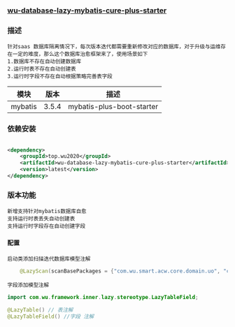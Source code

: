 ### [wu-database-lazy-mybatis-cure-plus-starter](https://gitee.com/wujiawei1207537021/wu-framework-parent/tree/master/wu-framework-plus/wu-database-lazy-mybatis-cure-plus-starter)

### 描述
    针对saas 数据库隔离情况下，每次版本迭代都需要重新修改对应的数据库，对于升级与运维存在一定的难度，那么这个数据库治愈框架来了，使用场景如下
    1.数据库不存在自动创建数据库 
    2.运行时表不存在自动创建表
    3.运行时字段不存在自动根据策略完善表字段

| 模块      | 版本    | 描述                        |
|---------|-------|---------------------------|
| mybatis | 3.5.4 | mybatis-plus-boot-starter |

### 依赖安装

```xml

<dependency>
    <groupId>top.wu2020</groupId>
    <artifactId>wu-database-lazy-mybatis-cure-plus-starter</artifactId>
    <version>latest</version>
</dependency>
```

### 版本功能

    新增支持针对mybatis数据库自愈
    支持运行时表丢失自动创建表
    支持运行时字段存在自动创建字段

#### 配置

    启动类添加扫描迭代数据库模型注解

```java
    @LazyScan(scanBasePackages = {"com.wu.smart.acw.core.domain.uo", "com.wu.framework.inner.lazy.example.**.entity"})
```

    字段添加模型注解

```java
import com.wu.framework.inner.lazy.stereotype.LazyTableField;

@LazyTable() // 表注解
@LazyTableField() //字段 注解 
```

    

